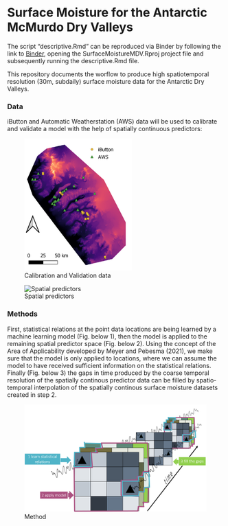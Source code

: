 
<!-- README.md is generated from README.Rmd. Please edit that file -->

# Surface Moisture for the Antarctic McMurdo Dry Valleys

<!-- badges: start -->
<!-- badges: end -->

The script “descriptive.Rmd” can be reproduced via Binder by following
the link to
[Binder](https://mybinder.org/v2/gh/MLezamaValdes/SurfaceMoistureMDV/master?urlpath=rstudio),
opening the SurfaceMoistureMDV.Rproj project file and subsequently
running the descriptive.Rmd file.

<!-- [![Binder](https://mybinder.org/badge_logo.svg)](https://mybinder.org/v2/gh/MLezamaValdes/SurfaceMoistureMDV/master) -->

This repository documents the worflow to produce high spatiotemporal
resolution (30m, subdaily) surface moisture data for the Antarctic Dry
Valleys.

### Data

iButton and Automatic Weatherstation (AWS) data will be used to
calibrate and validate a model with the help of spatially continuous
predictors:

<figure>
<img src="map_stations_s.png" width="250" alt="Calibration and Validation data" /><figcaption aria-hidden="true">Calibration and Validation data</figcaption>
</figure>

<figure>
<img src="spatial_predictors.png" width="250" alt="Spatial predictors" /><figcaption aria-hidden="true">Spatial predictors</figcaption>
</figure>

### Methods

First, statistical relations at the point data locations are being
learned by a machine learning model (Fig. below 1), then the model is
applied to the remaining spatial predictor space (Fig. below 2). Using
the concept of the Area of Applicability developed by Meyer and Pebesma
(2021), we make sure that the model is only applied to locations, where
we can assume the model to have received sufficient information on the
statistical relations. Finally (Fig. below 3) the gaps in time produced
by the coarse temporal resolution of the spatially continous predictor
data can be filled by spatio-temporal interpolation of the spatially
continous surface moisture datasets created in step 2.

<figure>
<img src="Method.png" width="500" alt="Method" /><figcaption aria-hidden="true">Method</figcaption>
</figure>
